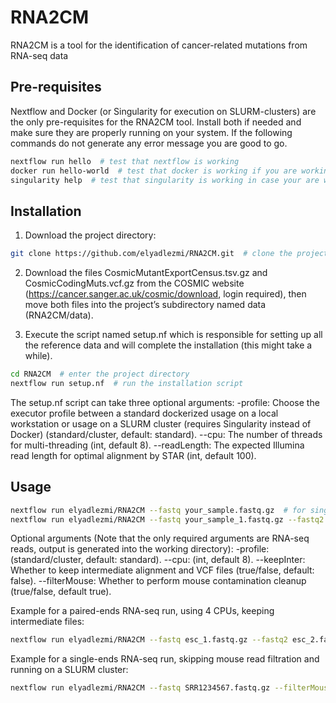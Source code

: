 # RNA2CM

RNA2CM is a tool for the identification of cancer-related mutations from RNA-seq data

## Pre-requisites 

Nextflow and Docker (or Singularity for execution on SLURM-clusters) are the only pre-requisites for the RNA2CM tool. Install both if needed and make sure they are properly running on your system. If the following commands do not generate any error message you are good to go.
```bash
nextflow run hello  # test that nextflow is working
docker run hello-world  # test that docker is working if you are working on a local workstation
singularity help  # test that singularity is working in case your are working on a SLURM cluster
```

## Installation

1. Download the project directory:
```bash
git clone https://github.com/elyadlezmi/RNA2CM.git  # clone the project using git
```

2. Download the files CosmicMutantExportCensus.tsv.gz and CosmicCodingMuts.vcf.gz from the COSMIC website (https://cancer.sanger.ac.uk/cosmic/download, login required), then move both files into the project’s subdirectory named data (RNA2CM/data).

3. Execute the script named setup.nf which is responsible for setting up all the reference data and will complete the installation (this might take a while).
```bash
cd RNA2CM  # enter the project directory
nextflow run setup.nf  # run the installation script
```
The setup.nf script can take three optional arguments:
-profile: Choose the executor profile between a standard dockerized usage on a local workstation or usage on a SLURM cluster (requires Singularity instead of Docker) (standard/cluster, default: standard).
--cpu: The number of threads for multi-threading (int, default 8).
--readLength: The expected Illumina read length for optimal alignment by STAR (int, default 100).

## Usage

```bash
nextflow run elyadlezmi/RNA2CM --fastq your_sample.fastq.gz  # for single-end reads
nextflow run elyadlezmi/RNA2CM --fastq your_sample_1.fastq.gz --fastq2 your_sample_2.fastq.gz  # for paired-ends reads
```
Optional arguments (Note that the only required arguments are RNA-seq reads, output is generated into the working directory):
-profile: (standard/cluster, default: standard).
--cpu: (int, default 8).
--keepInter: Whether to keep intermediate alignment and VCF files (true/false, default: false). 
--filterMouse: Whether to perform mouse contamination cleanup (true/false, default true).

Example for a paired-ends RNA-seq run, using 4 CPUs, keeping intermediate files:
```bash
nextflow run elyadlezmi/RNA2CM --fastq esc_1.fastq.gz --fastq2 esc_2.fastq.gz --cpu 4 --keepInter true 
```

Example for a single-ends RNA-seq run, skipping mouse read filtration and running on a SLURM cluster:
```bash
nextflow run elyadlezmi/RNA2CM --fastq SRR1234567.fastq.gz --filterMouse false -profile cluster
```
